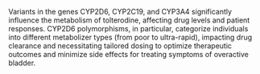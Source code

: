 Variants in the genes CYP2D6, CYP2C19, and CYP3A4 significantly influence the metabolism of tolterodine, affecting drug levels and patient responses. CYP2D6 polymorphisms, in particular, categorize individuals into different metabolizer types (from poor to ultra-rapid), impacting drug clearance and necessitating tailored dosing to optimize therapeutic outcomes and minimize side effects for treating symptoms of overactive bladder.